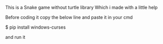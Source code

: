 This is a Snake game without turtle library
Which i made with a little help


Before coding it copy the below line and paste it in your cmd

$ pip install windows-curses

and run it